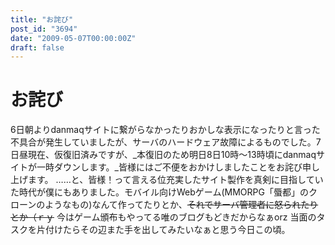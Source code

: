 ```yaml
---
title: "お詫び"
post_id: "3694"
date: "2009-05-07T00:00:00Z"
draft: false
---
```


# お詫び

6日朝よりdanmaqサイトに繋がらなかったりおかしな表示になったりと言った不具合が発生していましたが、サーバのハードウェア故障によるものでした。7日昼現在、仮復旧済みですが、_本復旧のため明日8日10時～13時頃にdanmaqサイトが一時ダウンします。_皆様にはご不便をおかけしましたことをお詫び申し上げます。 ……と、皆様！って言える位充実したサイト製作を真剣に目指していた時代が僕にもありました。モバイル向けWebゲーム(MMORPG「蜃都」のクローンのようなもの)なんて作ってたりとか、<del>それでサーバ管理者に怒られたりとか（ｒｙ</del> 今はゲーム頒布もやってる唯のブログもどきだからなぁorz 当面のタスクを片付けたらその辺また手を出してみたいなぁと思う今日この頃。
